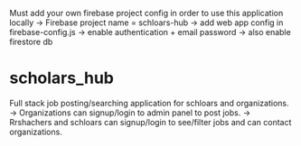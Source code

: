 Must add your own firebase project config in order to use this application locally
-> Firebase project name = schloars-hub
-> add web app config in firebase-config.js
-> enable authentication + email password
-> also enable firestore db

# scholars_hub

Full stack job posting/searching application for schloars and organizations.
-> Organizations can signup/login to admin panel to post jobs.
-> Rrshachers and schloars can signup/login to see/filter jobs and can contact organizations.
